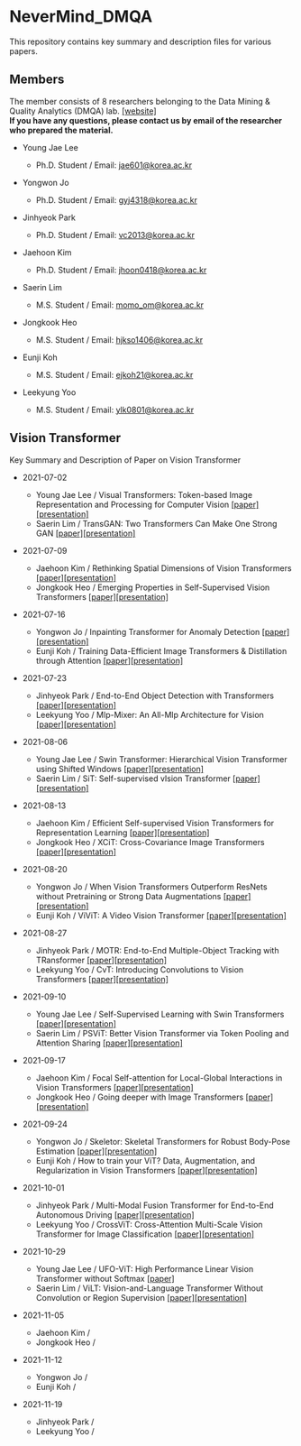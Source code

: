 # NeverMind_DMQA
This repository contains key summary and description files for various papers.

## Members
The member consists of 8 researchers belonging to the Data Mining & Quality Analytics (DMQA) lab. [[website]](http://dmqa.korea.ac.kr/) \
**If you have any questions, please contact us by email of the researcher who prepared the material.**

* Young Jae Lee
  * Ph.D. Student / Email: jae601@korea.ac.kr
  
* Yongwon Jo
  * Ph.D. Student / Email: gyj4318@korea.ac.kr
  
* Jinhyeok Park
  * Ph.D. Student / Email: vc2013@korea.ac.kr
  
* Jaehoon Kim
  * Ph.D. Student / Email: jhoon0418@korea.ac.kr
  
* Saerin Lim
  * M.S. Student / Email: momo_om@korea.ac.kr
  
* Jongkook Heo
  * M.S. Student / Email: hjkso1406@korea.ac.kr
  
* Eunji Koh
  * M.S. Student / Email: ejkoh21@korea.ac.kr
  
* Leekyung Yoo
  * M.S. Student / Email: ylk0801@korea.ac.kr

## Vision Transformer
Key Summary and Description of Paper on Vision Transformer

* 2021-07-02
  * Young Jae Lee / Visual Transformers: Token-based Image Representation and Processing for Computer Vision [[paper]](https://arxiv.org/abs/2006.03677)[[presentation]](https://github.com/dudwojae/NeverMind_DMQA/blob/main/VisionTransformer/20210702/%5B20210702%5DVisual%20Transformers%20-%20Token-based%20Image%20Representation%20and%20Processing%20for%20Computer%20Vision.pdf)
  * Saerin Lim / TransGAN: Two Transformers Can Make One Strong GAN [[paper]](https://arxiv.org/abs/2102.07074)[[presentation]](https://github.com/dudwojae/NeverMind_DMQA/blob/main/VisionTransformer/20210702/%5B20210702%5DTransGAN-Two%20Transformers%20Can%20Make%20One%20Strong%20GAN.pdf)


* 2021-07-09
  * Jaehoon Kim / Rethinking Spatial Dimensions of Vision Transformers [[paper]](https://arxiv.org/abs/2103.16302)[[presentation]](https://github.com/dudwojae/NeverMind_DMQA/blob/main/VisionTransformer/20210709/%5B20210709%5DRethinking%20Spatial%20Dimensions%20of%20Vision%20Transformers.pdf)
  * Jongkook Heo / Emerging Properties in Self-Supervised Vision Transformers [[paper]](https://arxiv.org/abs/2104.14294)[[presentation]](https://github.com/dudwojae/NeverMind_DMQA/blob/main/VisionTransformer/20210709/%5B20210709%5DEmerging%20Properties%20in%20Self-Supervised%20Vision%20Transformer.pdf)

* 2021-07-16
  * Yongwon Jo / Inpainting Transformer for Anomaly Detection [[paper]](https://arxiv.org/abs/2104.13897)[[presentation]](https://github.com/dudwojae/NeverMind_DMQA/blob/main/VisionTransformer/20210716/%5B20210716%5D%20Inpainting%20Tranformer%20for%20Anomaly%20Detection.pdf)
  * Eunji Koh / Training Data-Efficient Image Transformers & Distillation through Attention [[paper]](http://proceedings.mlr.press/v139/touvron21a.html)[[presentation]](https://github.com/dudwojae/NeverMind_DMQA/blob/main/VisionTransformer/20210716/%5B20210716%5DTraining%20data-efficient%20image%20transformers%20%26%20distillation%20through%20attention.pdf)

* 2021-07-23
  * Jinhyeok Park / End-to-End Object Detection with Transformers [[paper]](https://arxiv.org/abs/2005.12872)[[presentation]](https://github.com/dudwojae/NeverMind_DMQA/blob/main/VisionTransformer/20210723/%5B20210723%5DEnd%20to%20End%20Object%20Detection%20with%20Transformers.pdf)
  * Leekyung Yoo / Mlp-Mixer: An All-Mlp Architecture for Vision [[paper]](https://arxiv.org/abs/2105.01601)[[presentation]](https://github.com/dudwojae/NeverMind_DMQA/blob/main/VisionTransformer/20210723/%5B20210723%5DMLP-Mixer%20-%20An%20all-MLP%20Architecture%20for%20Vision.pdf)

* 2021-08-06
  * Young Jae Lee / Swin Transformer: Hierarchical Vision Transformer using Shifted Windows [[paper]](https://arxiv.org/abs/2103.14030)[[presentation]](https://github.com/dudwojae/NeverMind_DMQA/blob/main/VisionTransformer/20210806/%5B20210806%5DSwin%20Transformer%20-%20Hierarchical%20Vision%20Transformer%20using%20Shifted%20Windows.pdf)
  * Saerin Lim / SiT: Self-supervised vIsion Transformer [[paper]](https://arxiv.org/abs/2104.03602)[[presentation]](https://github.com/dudwojae/NeverMind_DMQA/blob/main/VisionTransformer/20210806/%5B20210806%5DSiT%20-%20Self-supervised%20vision%20Transformer.pdf)

* 2021-08-13
  * Jaehoon Kim / Efficient Self-supervised Vision Transformers for Representation Learning [[paper]](https://arxiv.org/abs/2106.09785)[[presentation]](https://github.com/dudwojae/NeverMind_DMQA/blob/main/VisionTransformer/20210813/%5B20210813%5DEfficient%20Self-supervised%20Vision%20Transformers%20for%20Representation%20Learning.pdf)
  * Jongkook Heo / XCiT: Cross-Covariance Image Transformers [[paper]](https://arxiv.org/abs/2106.09681)[[presentation]](https://github.com/dudwojae/NeverMind_DMQA/blob/main/VisionTransformer/20210813/%5B20210813%5D%20XCiT-%20Cross-Covariance%20Image%20Transformers.pdf)

* 2021-08-20
  * Yongwon Jo / When Vision Transformers Outperform ResNets without Pretraining or Strong Data Augmentations [[paper]](https://arxiv.org/abs/2106.01548)[[presentation]](https://github.com/dudwojae/NeverMind_DMQA/blob/main/VisionTransformer/20210820/%5B20210820%5DWhen%20Vision%20Trnasformers%20Outperform%20ResNets%20without%20Pretraining.pdf)
  * Eunji Koh / ViViT: A Video Vision Transformer [[paper]](https://arxiv.org/abs/2103.15691)[[presentation]](https://github.com/dudwojae/NeverMind_DMQA/blob/main/VisionTransformer/20210820/%5B20210820%5DViViT_A%20Video%20Vision%20Transformer.pdf)

* 2021-08-27
  * Jinhyeok Park / MOTR: End-to-End Multiple-Object Tracking with TRansformer [[paper]](https://arxiv.org/abs/2105.03247)[[presentation]](https://github.com/dudwojae/NeverMind_DMQA/blob/main/VisionTransformer/20210827/%5B20210827%5DMOTR%20-%20End-to-End%20Multiple-Object%20Tracking%20with%20TRansformer.pdf)
  * Leekyung Yoo / CvT: Introducing Convolutions to Vision Transformers [[paper]](https://arxiv.org/abs/2103.15808)[[presentation]](https://github.com/dudwojae/NeverMind_DMQA/blob/main/VisionTransformer/20210827/%5B20210827%5DCvT%20-%20Introducing%20Convolutions%20to%20Vision%20Transformers.pdf)

* 2021-09-10
  * Young Jae Lee / Self-Supervised Learning with Swin Transformers [[paper]](https://arxiv.org/abs/2105.04553)[[presentation]](https://github.com/dudwojae/NeverMind_DMQA/blob/main/VisionTransformer/20210910/%5B20210910%5DSelf-Supervised%20Learning%20with%20Swin%20Transformers.pdf)
  * Saerin Lim / PSViT: Better Vision Transformer via Token Pooling and Attention Sharing [[paper]](https://arxiv.org/abs/2108.03428)[[presentation]](https://github.com/dudwojae/NeverMind_DMQA/blob/main/VisionTransformer/20210910/%5B20210910%5DPSViT%20Better%20Vision%20Transformer%20via%20Token%20Pooling%20and%20Attention%20Sharing.pdf)

* 2021-09-17
  * Jaehoon Kim / Focal Self-attention for Local-Global Interactions in Vision Transformers [[paper]](https://arxiv.org/abs/2107.00641)[[presentation]](https://github.com/dudwojae/NeverMind_DMQA/blob/main/VisionTransformer/20210917/%5B20210917%5DFocal%20Self-attention%20for%20Local-Global%20Interactions%20in%20Vision%20Transformers.pdf)
  * Jongkook Heo / Going deeper with Image Transformers [[paper]](https://arxiv.org/abs/2103.17239)[[presentation]](https://github.com/dudwojae/NeverMind_DMQA/blob/main/VisionTransformer/20210917/%5B20210917%5DCaiT-%20Going%20deeper%20with%20Image%20Transformers.pdf)

* 2021-09-24
  * Yongwon Jo / Skeletor: Skeletal Transformers for Robust Body-Pose Estimation [[paper]](https://openaccess.thecvf.com/content/CVPR2021W/ChaLearn/html/Jiang_Skeletor_Skeletal_Transformers_for_Robust_Body-Pose_Estimation_CVPRW_2021_paper.html)[[presentation]](https://github.com/dudwojae/NeverMind_DMQA/blob/main/VisionTransformer/20210924/%5B20210924%5DSkeletor%3DSkeletal%20Transformers%20for%20Robust%20Body-Pose%20Estimation.pdf)
  * Eunji Koh / How to train your ViT? Data, Augmentation, and Regularization in Vision Transformers [[paper]](https://arxiv.org/abs/2106.10270)[[presentation]](https://github.com/dudwojae/NeverMind_DMQA/blob/main/VisionTransformer/20210924/%5B20210924%5DHow%20to%20train%20your%20ViT.%20Data%2C%20Augmentation%2C%20and%20Regularization%20in%20Vision%20Transformers.pdf)

* 2021-10-01
  * Jinhyeok Park / Multi-Modal Fusion Transformer for End-to-End Autonomous Driving [[paper]](https://openaccess.thecvf.com/content/CVPR2021/html/Prakash_Multi-Modal_Fusion_Transformer_for_End-to-End_Autonomous_Driving_CVPR_2021_paper.html)[[presentation]](https://github.com/dudwojae/NeverMind_DMQA/blob/main/VisionTransformer/20211001/%5B20211001%5DMulti-Modal%20Fusion%20Transformer%20for%20End-to-End%20Autonomous%20Driving.pdf)
  * Leekyung Yoo / CrossViT: Cross-Attention Multi-Scale Vision Transformer for Image Classification [[paper]](https://arxiv.org/abs/2103.14899)[[presentation]](https://github.com/dudwojae/NeverMind_DMQA/blob/main/VisionTransformer/20211001/%5B20211001%5DCrossViT%20-%20Cross-Attention%20Multi-Scale%20Vision%20Transformer%20for%20Image%20Classification.pdf)

* 2021-10-29
  * Young Jae Lee / UFO-ViT: High Performance Linear Vision Transformer without Softmax [[paper]](https://arxiv.org/abs/2109.14382)
  * Saerin Lim / ViLT: Vision-and-Language Transformer Without Convolution or Region Supervision [[paper]](https://arxiv.org/abs/2102.03334)[[presentation]](https://github.com/dudwojae/NeverMind_DMQA/blob/main/VisionTransformer/20211105/%5B20211105%5DViLT%20Vision-and-Language%20Transformer%20Without%20Convolution%20or%20Region%20Supervision.pdf)

* 2021-11-05
  * Jaehoon Kim /
  * Jongkook Heo /

* 2021-11-12
  * Yongwon Jo / 
  * Eunji Koh /

* 2021-11-19
  * Jinhyeok Park /
  * Leekyung Yoo /
